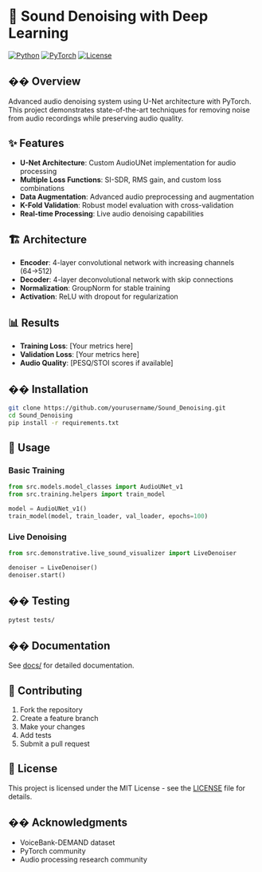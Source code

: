 # 🎵 Sound Denoising with Deep Learning

[![Python](https://img.shields.io/badge/Python-3.8+-blue.svg)](https://www.python.org/downloads/)
[![PyTorch](https://img.shields.io/badge/PyTorch-2.0+-red.svg)](https://pytorch.org/)
[![License](https://img.shields.io/badge/License-MIT-green.svg)](LICENSE)

## �� Overview

Advanced audio denoising system using U-Net architecture with PyTorch. This project demonstrates state-of-the-art techniques for removing noise from audio recordings while preserving audio quality.

## ✨ Features

- **U-Net Architecture**: Custom AudioUNet implementation for audio processing
- **Multiple Loss Functions**: SI-SDR, RMS gain, and custom loss combinations
- **Data Augmentation**: Advanced audio preprocessing and augmentation
- **K-Fold Validation**: Robust model evaluation with cross-validation
- **Real-time Processing**: Live audio denoising capabilities

## 🏗️ Architecture

- **Encoder**: 4-layer convolutional network with increasing channels (64→512)
- **Decoder**: 4-layer deconvolutional network with skip connections
- **Normalization**: GroupNorm for stable training
- **Activation**: ReLU with dropout for regularization

## 📊 Results

- **Training Loss**: [Your metrics here]
- **Validation Loss**: [Your metrics here]
- **Audio Quality**: [PESQ/STOI scores if available]

## ��️ Installation

```bash
git clone https://github.com/yourusername/Sound_Denoising.git
cd Sound_Denoising
pip install -r requirements.txt
```

## 📖 Usage

### Basic Training
```python
from src.models.model_classes import AudioUNet_v1
from src.training.helpers import train_model

model = AudioUNet_v1()
train_model(model, train_loader, val_loader, epochs=100)
```

### Live Denoising
```python
from src.demonstrative.live_sound_visualizer import LiveDenoiser

denoiser = LiveDenoiser()
denoiser.start()
```

## �� Testing

```bash
pytest tests/
```

## �� Documentation

See [docs/](docs/) for detailed documentation.

## 🤝 Contributing

1. Fork the repository
2. Create a feature branch
3. Make your changes
4. Add tests
5. Submit a pull request

## 📄 License

This project is licensed under the MIT License - see the [LICENSE](LICENSE) file for details.

## �� Acknowledgments

- VoiceBank-DEMAND dataset
- PyTorch community
- Audio processing research community